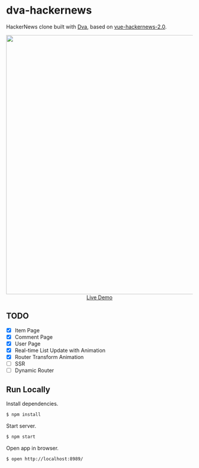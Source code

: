 # dva-hackernews

HackerNews clone built with [Dva](https://github.com/dvajs/dva), based on [vue-hackernews-2.0](https://github.com/vuejs/vue-hackernews-2.0).

<p align="center">
  <img src="https://zos.alipayobjects.com/rmsportal/XUTutezexphTbgs.png" width="700" />
  <br />
  <a href="http://dvajs.github.io/dva-hackernews/">Live Demo</a>
</p>

## TODO

- [x] Item Page
- [x] Comment Page
- [x] User Page
- [x] Real-time List Update with Animation
- [x] Router Transform Animation
- [ ] SSR
- [ ] Dynamic Router

## Run Locally

Install dependencies.

```bash
$ npm install
```

Start server.

```bash
$ npm start
```

Open app in browser.

```bash
$ open http://localhost:8989/
```
